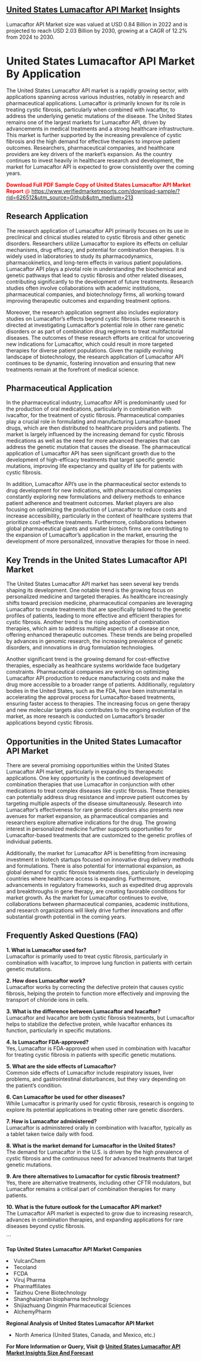 <h2><a href="https://www.verifiedmarketreports.com/download-sample/?rid=626512&amp;utm_source=Github&amp;utm_medium=213" target="_blank">United States Lumacaftor API Market</a> Insights</h2><p>Lumacaftor API Market size was valued at USD 0.84 Billion in 2022 and is projected to reach USD 2.03 Billion by 2030, growing at a CAGR of 12.2% from 2024 to 2030.</p><p><h1>United States Lumacaftor API Market By Application</h1><p>The United States Lumacaftor API market is a rapidly growing sector, with applications spanning across various industries, notably in research and pharmaceutical applications. Lumacaftor is primarily known for its role in treating cystic fibrosis, particularly when combined with ivacaftor, to address the underlying genetic mutations of the disease. The United States remains one of the largest markets for Lumacaftor API, driven by advancements in medical treatments and a strong healthcare infrastructure. This market is further supported by the increasing prevalence of cystic fibrosis and the high demand for effective therapies to improve patient outcomes. Researchers, pharmaceutical companies, and healthcare providers are key drivers of the market’s expansion. As the country continues to invest heavily in healthcare research and development, the market for Lumacaftor API is expected to grow consistently over the coming years.<p><span class=""><span style="color: #ff0000;"><strong>Download Full PDF Sample Copy of United States Lumacaftor API Market Report</strong> @ </span><a href="https://www.verifiedmarketreports.com/download-sample/?rid=626512&amp;utm_source=Github&amp;utm_medium=213" target="_blank">https://www.verifiedmarketreports.com/download-sample/?rid=626512&amp;utm_source=Github&amp;utm_medium=213</a></span></p></p><h2>Research Application</h2><p>The research application of Lumacaftor API primarily focuses on its use in preclinical and clinical studies related to cystic fibrosis and other genetic disorders. Researchers utilize Lumacaftor to explore its effects on cellular mechanisms, drug efficacy, and potential for combination therapies. It is widely used in laboratories to study its pharmacodynamics, pharmacokinetics, and long-term effects in various patient populations. Lumacaftor API plays a pivotal role in understanding the biochemical and genetic pathways that lead to cystic fibrosis and other related diseases, contributing significantly to the development of future treatments. Research studies often involve collaborations with academic institutions, pharmaceutical companies, and biotechnology firms, all working toward improving therapeutic outcomes and expanding treatment options.<p>Moreover, the research application segment also includes exploratory studies on Lumacaftor’s effects beyond cystic fibrosis. Some research is directed at investigating Lumacaftor’s potential role in other rare genetic disorders or as part of combination drug regimens to treat multifactorial diseases. The outcomes of these research efforts are critical for uncovering new indications for Lumacaftor, which could result in more targeted therapies for diverse patient populations. Given the rapidly evolving landscape of biotechnology, the research application of Lumacaftor API continues to be dynamic, fostering innovation and ensuring that new treatments remain at the forefront of medical science.</p><h2>Pharmaceutical Application</h2><p>In the pharmaceutical industry, Lumacaftor API is predominantly used for the production of oral medications, particularly in combination with ivacaftor, for the treatment of cystic fibrosis. Pharmaceutical companies play a crucial role in formulating and manufacturing Lumacaftor-based drugs, which are then distributed to healthcare providers and patients. The market is largely influenced by the increasing demand for cystic fibrosis medications as well as the need for more advanced therapies that can address the genetic mutation that causes the disease. The pharmaceutical application of Lumacaftor API has seen significant growth due to the development of high-efficacy treatments that target specific genetic mutations, improving life expectancy and quality of life for patients with cystic fibrosis. <p>In addition, Lumacaftor API’s use in the pharmaceutical sector extends to drug development for new indications, with pharmaceutical companies constantly exploring new formulations and delivery methods to enhance patient adherence and treatment outcomes. Market players are also focusing on optimizing the production of Lumacaftor to reduce costs and increase accessibility, particularly in the context of healthcare systems that prioritize cost-effective treatments. Furthermore, collaborations between global pharmaceutical giants and smaller biotech firms are contributing to the expansion of Lumacaftor’s application in the market, ensuring the development of more personalized, innovative therapies for those in need.</p><h2>Key Trends in the United States Lumacaftor API Market</h2><p>The United States Lumacaftor API market has seen several key trends shaping its development. One notable trend is the growing focus on personalized medicine and targeted therapies. As healthcare increasingly shifts toward precision medicine, pharmaceutical companies are leveraging Lumacaftor to create treatments that are specifically tailored to the genetic profiles of patients, leading to more effective and efficient therapies for cystic fibrosis. Another trend is the rising adoption of combination therapies, which aim to address multiple aspects of a disease at once, offering enhanced therapeutic outcomes. These trends are being propelled by advances in genomic research, the increasing prevalence of genetic disorders, and innovations in drug formulation technologies. <p>Another significant trend is the growing demand for cost-effective therapies, especially as healthcare systems worldwide face budgetary constraints. Pharmaceutical companies are working on optimizing Lumacaftor API production to reduce manufacturing costs and make the drug more accessible to a broader range of patients. Additionally, regulatory bodies in the United States, such as the FDA, have been instrumental in accelerating the approval process for Lumacaftor-based treatments, ensuring faster access to therapies. The increasing focus on gene therapy and new molecular targets also contributes to the ongoing evolution of the market, as more research is conducted on Lumacaftor’s broader applications beyond cystic fibrosis.</p><h2>Opportunities in the United States Lumacaftor API Market</h2><p>There are several promising opportunities within the United States Lumacaftor API market, particularly in expanding its therapeutic applications. One key opportunity is the continued development of combination therapies that use Lumacaftor in conjunction with other medications to treat complex diseases like cystic fibrosis. These therapies can potentially address drug resistance and improve patient outcomes by targeting multiple aspects of the disease simultaneously. Research into Lumacaftor’s effectiveness for rare genetic disorders also presents new avenues for market expansion, as pharmaceutical companies and researchers explore alternative indications for the drug. The growing interest in personalized medicine further supports opportunities for Lumacaftor-based treatments that are customized to the genetic profiles of individual patients.<p>Additionally, the market for Lumacaftor API is benefitting from increasing investment in biotech startups focused on innovative drug delivery methods and formulations. There is also potential for international expansion, as global demand for cystic fibrosis treatments rises, particularly in developing countries where healthcare access is expanding. Furthermore, advancements in regulatory frameworks, such as expedited drug approvals and breakthroughs in gene therapy, are creating favorable conditions for market growth. As the market for Lumacaftor continues to evolve, collaborations between pharmaceutical companies, academic institutions, and research organizations will likely drive further innovations and offer substantial growth potential in the coming years.</p><h2>Frequently Asked Questions (FAQ)</h2><p><b>1. What is Lumacaftor used for?</b><br>Lumacaftor is primarily used to treat cystic fibrosis, particularly in combination with ivacaftor, to improve lung function in patients with certain genetic mutations.</p><p><b>2. How does Lumacaftor work?</b><br>Lumacaftor works by correcting the defective protein that causes cystic fibrosis, helping the protein to function more effectively and improving the transport of chloride ions in cells.</p><p><b>3. What is the difference between Lumacaftor and Ivacaftor?</b><br>Lumacaftor and Ivacaftor are both cystic fibrosis treatments, but Lumacaftor helps to stabilize the defective protein, while Ivacaftor enhances its function, particularly in specific mutations.</p><p><b>4. Is Lumacaftor FDA-approved?</b><br>Yes, Lumacaftor is FDA-approved when used in combination with Ivacaftor for treating cystic fibrosis in patients with specific genetic mutations.</p><p><b>5. What are the side effects of Lumacaftor?</b><br>Common side effects of Lumacaftor include respiratory issues, liver problems, and gastrointestinal disturbances, but they vary depending on the patient’s condition.</p><p><b>6. Can Lumacaftor be used for other diseases?</b><br>While Lumacaftor is primarily used for cystic fibrosis, research is ongoing to explore its potential applications in treating other rare genetic disorders.</p><p><b>7. How is Lumacaftor administered?</b><br>Lumacaftor is administered orally in combination with Ivacaftor, typically as a tablet taken twice daily with food.</p><p><b>8. What is the market demand for Lumacaftor in the United States?</b><br>The demand for Lumacaftor in the U.S. is driven by the high prevalence of cystic fibrosis and the continuous need for advanced treatments that target genetic mutations.</p><p><b>9. Are there alternatives to Lumacaftor for cystic fibrosis treatment?</b><br>Yes, there are alternative treatments, including other CFTR modulators, but Lumacaftor remains a critical part of combination therapies for many patients.</p><p><b>10. What is the future outlook for the Lumacaftor API market?</b><br>The Lumacaftor API market is expected to grow due to increasing research, advances in combination therapies, and expanding applications for rare diseases beyond cystic fibrosis.</p>```</p><p><strong>Top United States Lumacaftor API Market Companies</strong></p><div data-test-id=""><p><li>VulcanChem</li><li> Tecoland</li><li> FCDA</li><li> Viruj Pharma</li><li> Pharmaffiliates</li><li> Taizhou Crene Biotechnology</li><li> Shanghaizehan biopharma technology</li><li> Shijiazhuang Dingmin Pharmaceutical Sciences</li><li> AlchemyPharm</li></p><div><strong>Regional Analysis of&nbsp;United States Lumacaftor API Market</strong></div><ul><li dir="ltr"><p dir="ltr">North America&nbsp;(United States, Canada, and Mexico, etc.)</p></li></ul><p><strong>For More Information or Query, Visit @&nbsp;</strong><strong><a href="https://www.verifiedmarketreports.com/product/lumacaftor-api-market/?utm_source=Github&amp;utm_medium=213" target="_blank">United States Lumacaftor API Market Insights Size And Forecast</a></strong></p></div>
